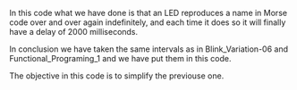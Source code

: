 In this code what we have done is that an LED reproduces a name in Morse code over and over again indefinitely, and each time it does so it will finally have a delay of 2000 milliseconds.

In conclusion we have taken the same intervals as in Blink_Variation-06 and Functional_Programing_1 and we have put them in this code.

The objective in this code is to simplify the previouse one.
